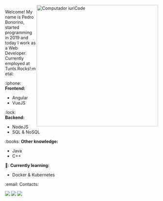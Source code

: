 <img src="https://raw.githubusercontent.com/MicaelliMedeiros/micaellimedeiros/master/image/computer-illustration.png" min-width="400px" max-width="400px" width="400px" align="right" alt="Computador iuriCode">

<p align="left"> 
  Welcome! My name is Pedro Bonorino, started programming in 2019 and today I work as a Web Developer.<br>
  Currently employed at Tunts.Rocks!:metal:
</p>

<p align="left">
  :iphone: <strong>Frontend:</strong>
  <ul>
    <li>Angular</li>
    <li>VueJS</li>
  </ul>
</p>

<p align="left">
 :lock: <strong>Backend:</strong>
 <ul>
    <li>NodeJS</li>
    <li>SQL & NoSQL</li>
  </ul>
</p>

<p align="left">
 :books: <strong>Other knowledge:</strong>
 <ul>
   <li>Java</li>
   <li>C++</li>
  </ul>
</p>

<p align="left">
 📘: <strong>Currently learning:</strong>
 <ul>
   <li>Docker & Kubernetes</li>
  </ul>
</p>

<p align="left">
 :email: Contacts:
</p>

<p align="left">
  <a href="mailto:pedro.bonorino@gmail.com?subject=Contato" alt="Gmail">
  <img src="https://img.shields.io/badge/-Gmail-FF0000?style=flat-square&labelColor=FF0000&logo=gmail&logoColor=white&link=LINK-DO-SEU-EMAIL" /></a>

  <a href="https://www.linkedin.com/in/pedro-luiz-bonorino-65776316b/" alt="Linkedin">
  <img src="https://img.shields.io/badge/-Linkedin-0e76a8?style=flat-square&logo=Linkedin&logoColor=white&link=LINK-DO-SEU-LINKEDIN" /></a>
  
  <a href="https://www.instagram.com/pepebonorino/" alt="Instagram">
  <img src="https://img.shields.io/badge/-Instagram-DF0174?style=flat-square&labelColor=DF0174&logo=instagram&logoColor=white&link=LINK-DO-SEU-INSTAGRAM"/></a>
</p>  
